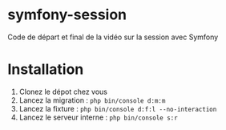 # symfony-session
Code de départ et final de la vidéo sur la session avec Symfony

# Installation
1. Clonez le dépot chez vous
2. Lancez la migration : `php bin/console d:m:m`
3. Lancez la fixture : `php bin/console d:f:l --no-interaction`
4. Lancez le serveur interne : `php bin/console s:r`

